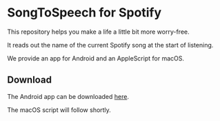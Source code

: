 # SongToSpeech for Spotify

This repository helps you make a life a little bit more worry-free.

It reads out the name of the current Spotify song at the start of listening.

We provide an app for Android and an AppleScript for macOS.

## Download

The Android app can be downloaded [here](https://github.com/PhazCode/songname/releases/latest/download/app-release.apk).

The macOS script will follow shortly.
